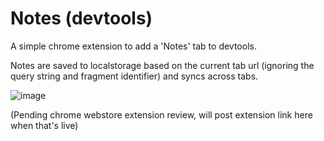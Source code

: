 # Notes (devtools)

A simple chrome extension to add a 'Notes' tab to devtools.

Notes are saved to localstorage based on the current tab url (ignoring the query string and fragment identifier) and syncs across tabs.

![image](https://github.com/JeremyJaydan/notes-devtools/assets/15324232/3b67578d-61e9-4f72-a0e4-68dc3c155025)

(Pending chrome webstore extension review, will post extension link here when that's live)